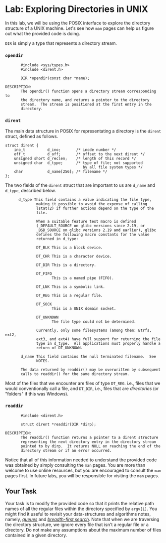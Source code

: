 # Lab: Exploring Directories in UNIX

In this lab, we will be using the POSIX interface to explore the directory structure of a UNIX machine. Let's see how `man` pages can help us figure out what the provided code is doing.

`DIR` is simply a type that represents a directory stream. 

### `opendir`
```
       #include <sys/types.h>
       #include <dirent.h>

       DIR *opendir(const char *name);
       
DESCRIPTION:       
       The opendir() function opens a directory stream corresponding to
       the directory name, and returns a pointer to the directory
       stream.  The stream is positioned at the first entry in the
       directory.
```

### `dirent`
The main data structure in POSIX for representating a directory is the `dirent` struct, defined as follows.

```
struct dirent {
    ino_t          d_ino;       /* inode number */
    off_t          d_off;       /* offset to the next dirent */
    unsigned short d_reclen;    /* length of this record */
    unsigned char  d_type;      /* type of file; not supported
                                   by all file system types */
    char           d_name[256]; /* filename */
};
```
The two fields of the `dirent` struct that are important to us are `d_name` and `d_type`, described below.
```
      d_type This field contains a value indicating the file type,
              making it possible to avoid the expense of calling
              lstat(2) if further actions depend on the type of the
              file.

              When a suitable feature test macro is defined
              (_DEFAULT_SOURCE on glibc versions since 2.19, or
              _BSD_SOURCE on glibc versions 2.19 and earlier), glibc
              defines the following macro constants for the value
              returned in d_type:

              DT_BLK This is a block device.

              DT_CHR This is a character device.

              DT_DIR This is a directory.

              DT_FIFO
                     This is a named pipe (FIFO).

              DT_LNK This is a symbolic link.

              DT_REG This is a regular file.

              DT_SOCK
                     This is a UNIX domain socket.

              DT_UNKNOWN
                     The file type could not be determined.

              Currently, only some filesystems (among them: Btrfs, ext2,
              ext3, and ext4) have full support for returning the file
              type in d_type.  All applications must properly handle a
              return of DT_UNKNOWN.

       d_name This field contains the null terminated filename.  See
              NOTES.

       The data returned by readdir() may be overwritten by subsequent
       calls to readdir() for the same directory stream.
```
Most of the files that we encounter are files of type `DT_REG`. i.e., files that we would conventionally call a file, and `DT_DIR`, i.e., files that are <i>directories</i> (or "folders" if this was Windows).
### `readdir`
```
       #include <dirent.h>
       
       struct dirent *readdir(DIR *dirp);

DESCRIPTION:
       The readdir() function returns a pointer to a dirent structure
       representing the next directory entry in the directory stream
       pointed to by dirp.  It returns NULL on reaching the end of the
       directory stream or if an error occurred.
```



Notice that all of this information needed to understand the provided code was obtained by simply consulting the `man` pages. You are more than welcome to use online resources, but you are encouraged to consult the `man` pages first. In future labs, you will be responsible for visiting the `man` pages.
## Your Task

Your task is to modify the provided code so that it prints the relative path names of all the regular files within the directory specified by `argv[1]`. You might find it useful to revisit your data-structures and algorithms notes, namely, [<i>queues</i>](https://en.wikipedia.org/wiki/Queue_(abstract_data_type)) and [<i>breadth-first search</i>](https://en.wikipedia.org/wiki/Breadth-first_search). Note that when we are traversing the directory structure, we ignore every file that isn't a regular file or a directory. Do not make any assumptions about the maximum number of files contained in a given directory. 
